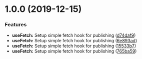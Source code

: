 # 1.0.0 (2019-12-15)


### Features

* **useFetch:** Setup simple fetch hook for publishing ([d74daf9](https://github.com/Wadowski/react-hook-use-fetch/commit/d74daf944e45c5da4848cf079ee4ad91a57c8f5f))
* **useFetch:** Setup simple fetch hook for publishing ([6e893ad](https://github.com/Wadowski/react-hook-use-fetch/commit/6e893adcdf8ab8a5e0004f021b183814f6caa667))
* **useFetch:** Setup simple fetch hook for publishing ([15533b7](https://github.com/Wadowski/react-hook-use-fetch/commit/15533b7eb4a57aaa9c934cdf9c92138075639f6e))
* **useFetch:** Setup simple fetch hook for publishing ([765ba59](https://github.com/Wadowski/react-hook-use-fetch/commit/765ba595eb2cc7cb080628f26a3b371c99995252))
